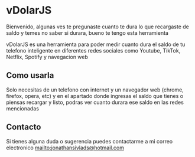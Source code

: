 # vDolarJS

Bienvenido, algunas ves te pregunaste cuanto te dura lo que recargaste de saldo y temes no saber si durara, bueno te tengo esta herramienta

vDolarJS es una herramienta para poder medir cuanto dura el saldo de tu telefono inteligente en diferentes redes sociales como Youtube, TikTok, Netflix, Spotify y navegacion web

## Como usarla

Solo necesitas de un telefono con internet y un navegador web (chrome, firefox, opera, etc) y en el apartado donde ingresas el saldo que tienes o piensas recargar y listo, podras ver cuanto durara ese saldo en las redes mencionadas

## Contacto

Si tienes alguna duda o sugerencia puedes contactarme a mi correo electronico [mailto:jonathansivlads@hotmail.com](mailto:jonathansivlads@hotmail.com)
